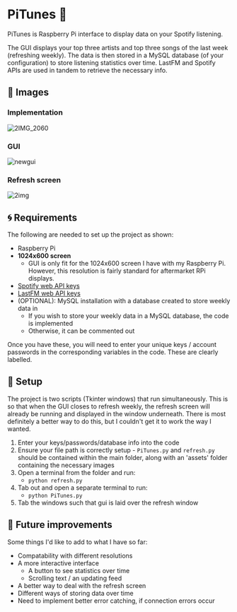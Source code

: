 # PiTunes :saxophone:
PiTunes is Raspberry Pi interface to display data on your Spotify listening.  
  
The GUI displays your top three artists and top three songs of the last week (refreshing weekly). The data is then stored in a MySQL database (of your configuration) to store listening statistics over time. LastFM and Spotify APIs are used in tandem to retrieve the necessary info.  

## :high_brightness: Images

### Implementation

![2IMG_2060](https://user-images.githubusercontent.com/41372799/199850686-5adb613b-32bb-4e2e-952c-b0a475cf041c.jpg)

### GUI

![newgui](https://user-images.githubusercontent.com/41372799/200444761-5a4ea4de-d721-4417-aa74-f063b46428aa.JPG)

### Refresh screen

![2img](https://user-images.githubusercontent.com/41372799/199851064-65ebe811-c634-46af-9b97-28cf13776e50.jpg)



## :cyclone: Requirements
The following are needed to set up the project as shown:
* Raspberry Pi
* **1024x600 screen**
  * GUI is only fit for the 1024x600 screen I have with my Raspberry Pi. However, this resolution is fairly standard for aftermarket RPi displays.
* [Spotify web API keys](https://developer.spotify.com/documentation/web-api/)
* [LastFM web API keys](https://www.last.fm/api)
* (OPTIONAL): MySQL installation with a database created to store weekly data in
  * If you wish to store your weekly data in a MySQL database, the code is implemented
  * Otherwise, it can be commented out

Once you have these, you will need to enter your unique keys / account passwords in the corresponding variables in the code. These are clearly labelled. 

## :snake: Setup 
The project is two scripts (Tkinter windows) that run simultaneously. This is so that when the GUI closes to refresh weekly, the refresh screen will already be running and displayed in the window underneath. There is most definitely a better way to do this, but I couldn't get it to work the way I wanted.

1. Enter your keys/passwords/database info into the code
2. Ensure your file path is correctly setup - `PiTunes.py` and `refresh.py` should be contained within the main folder, along with an 'assets' folder containing the necessary images
3. Open a terminal from the folder and run:
    * `python refresh.py`
4. Tab out and open a separate terminal to run:
    * `python PiTunes.py`
5. Tab the windows such that gui is laid over the refresh window 


## :rocket: Future improvements
Some things I'd like to add to what I have so far:
* Compatability with different resolutions
* A more interactive interface 
  * A button to see statistics over time 
  * Scrolling text / an updating feed 
* A better way to deal with the refresh screen
* Different ways of storing data over time
* Need to implement better error catching, if connection errors occur
